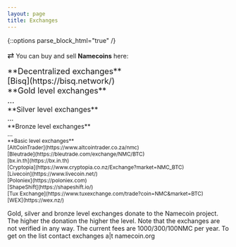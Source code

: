 ```yaml
---
layout: page
title: Exchanges
---
```


{::options parse_block_html="true" /}

<span style="font-size:130%;">&#8644;</span> You can buy and sell **Namecoins** here:

<span id="decentralized-exchanges" style="font-size:130%;">
**Decentralized exchanges**<br>
[Bisq](https://bisq.network/)<br>
</span>

<span style="font-size:130%;">
**Gold level exchanges**<br>
...<br>
</span>

<span style="font-size:115%;">
**Silver level exchanges**<br>
...<br>
</span>

<span style="font-size:100%;">
**Bronze level exchanges**<br>
...<br>
</span>

<span style="font-size:85%;">
**Basic level exchanges**<br>
[AltCoinTrader](https://www.altcointrader.co.za/nmc)<br>
[Bleutrade](https://bleutrade.com/exchange/NMC/BTC)<br>
[bx.in.th](https://bx.in.th)<br>
[Cryptopia](https://www.cryptopia.co.nz/Exchange?market=NMC_BTC)<br>
[Livecoin](https://www.livecoin.net/)<br>
[Poloniex](https://poloniex.com)<br>
[ShapeShift](https://shapeshift.io/)<br>
[Tux Exchange](https://www.tuxexchange.com/trade?coin=NMC&market=BTC)<br>
[WEX](https://wex.nz/)<br>
</span>

Gold, silver and bronze level exchanges donate to the Namecoin project. The higher the donation the higher the level. Note that the exchanges are not verified in any way.
The current fees are 1000/300/100NMC per year. To get on the list contact exchanges a|t namecoin.org
